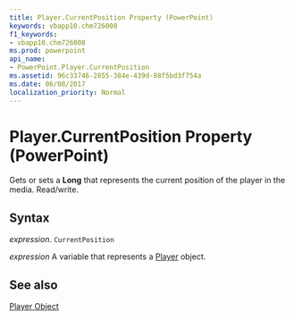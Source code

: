 ```yaml
---
title: Player.CurrentPosition Property (PowerPoint)
keywords: vbapp10.chm726008
f1_keywords:
- vbapp10.chm726008
ms.prod: powerpoint
api_name:
- PowerPoint.Player.CurrentPosition
ms.assetid: 96c33746-2855-384e-439d-88f5bd3f754a
ms.date: 06/08/2017
localization_priority: Normal
---
```



# Player.CurrentPosition Property (PowerPoint)

Gets or sets a  **Long** that represents the current position of the player in the media. Read/write.


## Syntax

 _expression_. `CurrentPosition`

 _expression_ A variable that represents a [Player](./PowerPoint.Player.md) object.


## See also


[Player Object](PowerPoint.Player.md)

